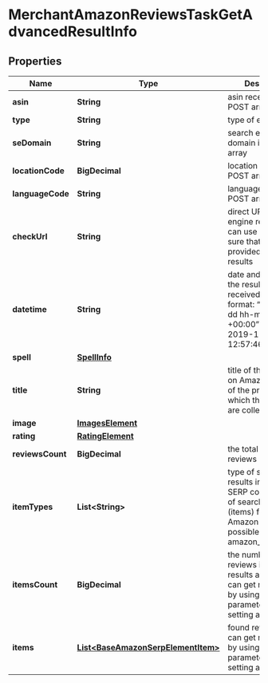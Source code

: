 

# MerchantAmazonReviewsTaskGetAdvancedResultInfo


## Properties

| Name | Type | Description | Notes |
|------------ | ------------- | ------------- | -------------|
|**asin** | **String** | asin received in a POST array |  [optional] |
|**type** | **String** | type of element |  [optional] |
|**seDomain** | **String** | search engine domain in a POST array |  [optional] |
|**locationCode** | **BigDecimal** | location code in a POST array |  [optional] |
|**languageCode** | **String** | language code in a POST array |  [optional] |
|**checkUrl** | **String** | direct URL to search engine results you can use it to make sure that we provided accurate results |  [optional] |
|**datetime** | **String** | date and time when the result was received in the UTC format: “yyyy-mm-dd hh-mm-ss +00:00” example: 2019-11-15 12:57:46 +00:00 |  [optional] |
|**spell** | [**SpellInfo**](SpellInfo.md) |  |  [optional] |
|**title** | **String** | title of the product on Amazon the title of the product for which the reviews are collected |  [optional] |
|**image** | [**ImagesElement**](ImagesElement.md) |  |  [optional] |
|**rating** | [**RatingElement**](RatingElement.md) |  |  [optional] |
|**reviewsCount** | **BigDecimal** | the total number of reviews |  [optional] |
|**itemTypes** | **List&lt;String&gt;** | type of search results in Amazon SERP contains types of search results (items) found in Amazon SERP; possible item types: amazon_review_item |  [optional] |
|**itemsCount** | **BigDecimal** | the number of reviews items in the results array you can get more results by using the depth parameter when setting a task |  [optional] |
|**items** | [**List&lt;BaseAmazonSerpElementItem&gt;**](BaseAmazonSerpElementItem.md) | found reviews you can get more results by using the depth parameter when setting a task |  [optional] |



